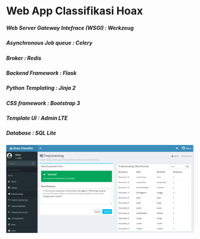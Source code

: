 # Web App Classifikasi Hoax

##### Web Server Gateway Intefrace (WSGI) : Werkzeug

##### Asynchronous Job queue              : Celery 
##### Broker                              : Redis

##### Backend Framework                   : Flask 
##### Python Templating                   : Jinja 2

##### CSS framework                       : Bootstrap 3
##### Template UI                         : Admin LTE

##### Database                            : SQL Lite


![alt text](https://raw.githubusercontent.com/Muhammad-Yunus/Neural-Network/3e525b93483116e4518e322dde20bb8c4b2c4b84/3.%20Convolutional%20Neural%20Network/WebApp/Screenshot.PNG)
